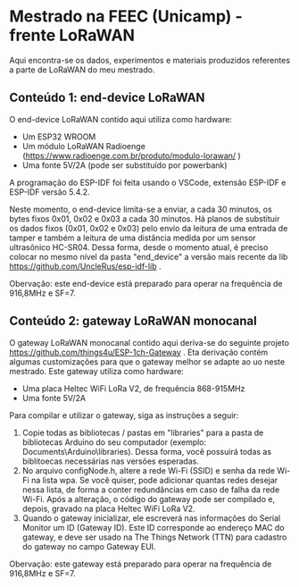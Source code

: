 # Mestrado na FEEC (Unicamp) - frente LoRaWAN

Aqui encontra-se os dados, experimentos e materiais produzidos referentes a parte de LoRaWAN do meu mestrado.

## Conteúdo 1: end-device LoRaWAN

O end-device LoRaWAN contido aqui utiliza como hardware:

* Um ESP32 WROOM
* Um módulo LoRaWAN Radioenge (https://www.radioenge.com.br/produto/modulo-lorawan/ )
* Uma fonte 5V/2A (pode ser substituído por powerbank)

A programação do ESP-IDF foi feita usando o VSCode, extensão ESP-IDF e ESP-IDF versão 5.4.2.

Neste momento, o end-device limita-se a enviar, a cada 30 minutos, os bytes fixos 0x01, 0x02 e 0x03 a cada 30 minutos.
Há planos de substituir os dados fixos (0x01, 0x02 e 0x03) pelo envio da leitura de uma entrada de tamper e também a leitura de uma distância medida por um sensor ultrasônico HC-SR04. Dessa forma, desde o momento atual, é preciso colocar no mesmo nível da pasta "end_device" a versão mais recente da lib https://github.com/UncleRus/esp-idf-lib .

Obervação: este end-device está preparado para operar na frequência de 916,8MHz e SF=7.

## Conteúdo 2: gateway LoRaWAN monocanal

O gateway LoRaWAN monocanal contido aqui deriva-se do seguinte projeto https://github.com/things4u/ESP-1ch-Gateway . Eta derivação contém algumas customizações para que o gateway melhor se adapte ao uo neste mestrado.
Este gateway utiliza como hardware:

* Uma placa Heltec WiFi LoRa V2, de frequência 868-915MHz
* Uma fonte 5V/2A

Para compilar e utilizar o gateway, siga as instruções a seguir:

1. Copie todas as bibliotecas / pastas em "libraries" para a pasta de bibliotecas Arduino do seu computador (exemplo: Documents\Arduino\libraries). Dessa forma, você possuirá todas as biblitoecas necessárias nas versões esperadas.
2. No arquivo configNode.h, altere a rede Wi-Fi (SSID) e senha da rede Wi-Fi na lista wpa. Se você quiser, pode adicionar quantas redes desejar nessa lista, de forma a conter redundâncias em caso de falha da rede Wi-Fi.
Após a alteração, o código do gateway pode ser compilado e, depois, gravado na placa Heltec WiFi LoRa V2. 
3. Quando o gateway inicializar, ele escreverá nas informações do Serial Monitor um ID (Gateway ID). Este ID corresponde ao endereço MAC do gateway, e deve ser usado na The Things Network (TTN) para cadastro do gateway no campo Gateway EUI.

Obervação: este gateway está preparado para operar na frequência de 916,8MHz e SF=7.